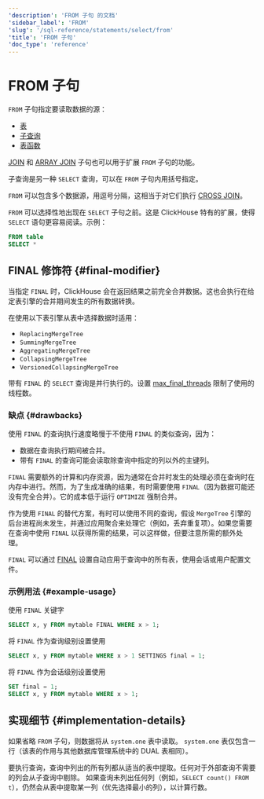 ```yaml
---
'description': 'FROM 子句 的文档'
'sidebar_label': 'FROM'
'slug': '/sql-reference/statements/select/from'
'title': 'FROM 子句'
'doc_type': 'reference'
---
```



# FROM 子句

`FROM` 子句指定要读取数据的源：

- [表](../../../engines/table-engines/index.md)
- [子查询](../../../sql-reference/statements/select/index.md) 
- [表函数](/sql-reference/table-functions)

[JOIN](../../../sql-reference/statements/select/join.md) 和 [ARRAY JOIN](../../../sql-reference/statements/select/array-join.md) 子句也可以用于扩展 `FROM` 子句的功能。

子查询是另一种 `SELECT` 查询，可以在 `FROM` 子句内用括号指定。

`FROM` 可以包含多个数据源，用逗号分隔，这相当于对它们执行 [CROSS JOIN](../../../sql-reference/statements/select/join.md)。

`FROM` 可以选择性地出现在 `SELECT` 子句之前。这是 ClickHouse 特有的扩展，使得 `SELECT` 语句更容易阅读。示例：

```sql
FROM table
SELECT *
```

## FINAL 修饰符 {#final-modifier}

当指定 `FINAL` 时，ClickHouse 会在返回结果之前完全合并数据。这也会执行在给定表引擎的合并期间发生的所有数据转换。

在使用以下表引擎从表中选择数据时适用：
- `ReplacingMergeTree`
- `SummingMergeTree`
- `AggregatingMergeTree`
- `CollapsingMergeTree`
- `VersionedCollapsingMergeTree`

带有 `FINAL` 的 `SELECT` 查询是并行执行的。设置 [max_final_threads](/operations/settings/settings#max_final_threads) 限制了使用的线程数。

### 缺点 {#drawbacks}

使用 `FINAL` 的查询执行速度略慢于不使用 `FINAL` 的类似查询，因为：

- 数据在查询执行期间被合并。
- 带有 `FINAL` 的查询可能会读取除查询中指定的列以外的主键列。

`FINAL` 需要额外的计算和内存资源，因为通常在合并时发生的处理必须在查询时在内存中进行。然而，为了生成准确的结果，有时需要使用 `FINAL`（因为数据可能还没有完全合并）。它的成本低于运行 `OPTIMIZE` 强制合并。

作为使用 `FINAL` 的替代方案，有时可以使用不同的查询，假设 `MergeTree` 引擎的后台进程尚未发生，并通过应用聚合来处理它（例如，丢弃重复项）。如果您需要在查询中使用 `FINAL` 以获得所需的结果，可以这样做，但要注意所需的额外处理。

`FINAL` 可以通过 [FINAL](../../../operations/settings/settings.md#final) 设置自动应用于查询中的所有表，使用会话或用户配置文件。

### 示例用法 {#example-usage}

使用 `FINAL` 关键字

```sql
SELECT x, y FROM mytable FINAL WHERE x > 1;
```

将 `FINAL` 作为查询级别设置使用

```sql
SELECT x, y FROM mytable WHERE x > 1 SETTINGS final = 1;
```

将 `FINAL` 作为会话级别设置使用

```sql
SET final = 1;
SELECT x, y FROM mytable WHERE x > 1;
```

## 实现细节 {#implementation-details}

如果省略 `FROM` 子句，则数据将从 `system.one` 表中读取。
`system.one` 表仅包含一行（该表的作用与其他数据库管理系统中的 DUAL 表相同）。

要执行查询，查询中列出的所有列都从适当的表中提取。任何对于外部查询不需要的列会从子查询中剔除。
如果查询未列出任何列（例如，`SELECT count() FROM t`），仍然会从表中提取某一列（优先选择最小的列），以计算行数。
